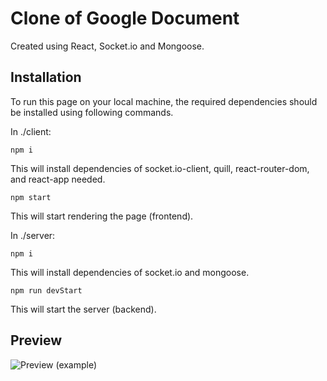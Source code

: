 # Clone of Google Document
Created using React, Socket.io and Mongoose.

## Installation

To run this page on your local machine, the required dependencies should be installed using following commands.

In ./client:

```
npm i
```
This will install dependencies of socket.io-client, quill, react-router-dom, and react-app needed.

```
npm start
```
This will start rendering the page (frontend).


In ./server:

```
npm i
```
This will install dependencies of socket.io and mongoose.

```
npm run devStart
```
This will start the server (backend).


## Preview

![Preview (example)](https://user-images.githubusercontent.com/61377153/150359400-e0259025-459b-4919-b127-c8b2eb1ded90.png)


